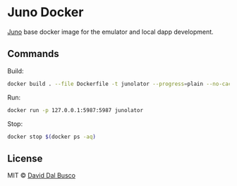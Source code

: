 # Juno Docker

[Juno] base docker image for the emulator and local dapp development.

## Commands

Build:

```bash
docker build . --file Dockerfile -t junolator --progress=plain --no-cache --platform=linux/amd64
```

Run:

```bash
docker run -p 127.0.0.1:5987:5987 junolator
```

Stop:

```bash
docker stop $(docker ps -aq)
```

## License

MIT © [David Dal Busco](mailto:david.dalbusco@outlook.com)

[juno]: https://juno.build
